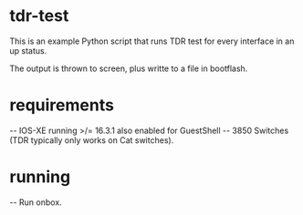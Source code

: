 # tdr-test

This is an example Python script that runs TDR test for every interface in an up status.

The output is thrown to screen, plus writte to a file in bootflash.

# requirements
-- IOS-XE running >/= 16.3.1 also enabled for GuestShell
-- 3850 Switches (TDR typically only works on Cat switches).

# running
-- Run onbox.